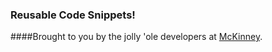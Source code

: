 ### Reusable Code Snippets!

####Brought to you by the jolly 'ole developers at [McKinney](http://mckinnney.com).


